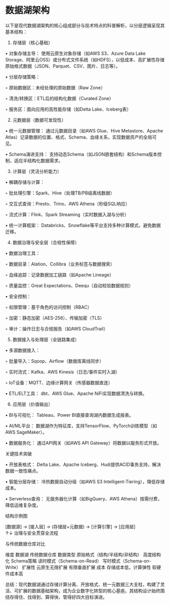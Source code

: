 # 数据湖架构

以下是现代数据湖架构的核心组成部分与技术特点的科普解析，以分层逻辑呈现其基本结构：

1. 存储层（核心基础）

• 对象存储主导：
使用云原生对象存储（如AWS S3、Azure Data Lake Storage、阿里云OSS）或分布式文件系统（如HDFS），以低成本、高扩展性存储原始格式数据（JSON、Parquet、CSV、图片、日志等）。

• 分层存储策略：

  ◦ 原始数据区：未经处理的原始数据（Raw Zone）

  ◦ 清洗/转换区：ETL后的结构化数据（Curated Zone）

  ◦ 服务区：面向应用的高性能存储（如Delta Lake、Iceberg表）

2. 元数据层（数据可发现性）

• 统一元数据管理：
通过元数据目录（如AWS Glue、Hive Metastore、Apache Atlas）记录数据的位置、格式、Schema、血缘关系，实现数据资产的全局可见。

• Schema演进支持：
支持动态Schema（如JSON嵌套结构）和Schema版本控制，适应半结构化数据需求。

3. 计算层（灵活分析能力）

• 解耦存储与计算：

  ◦ 批处理引擎：Spark、Hive（处理TB/PB级离线数据）

  ◦ 交互式查询：Presto、Trino、AWS Athena（秒级SQL响应）

  ◦ 流式计算：Flink、Spark Streaming（实时数据入湖与分析）

• 统一计算框架：
Databricks、Snowflake等平台支持多种计算模式，避免数据迁移。

4. 数据治理与安全层（合规性保障）

• 数据治理工具：

  ◦ 数据目录：Alation、Collibra（业务标签与数据搜索）

  ◦ 血缘追踪：记录数据加工链路（如Apache Lineage）

  ◦ 质量监控：Great Expectations、Deequ（自动校验数据规则）

• 安全控制：

  ◦ 权限管理：基于角色的访问控制（RBAC）

  ◦ 加密：静态加密（AES-256）、传输加密（TLS）

  ◦ 审计：操作日志与合规报告（如AWS CloudTrail）

5. 数据接入与处理层（全链路集成）

• 多源数据接入：

  ◦ 批量导入：Sqoop、Airflow（数据库离线同步）

  ◦ 实时流式：Kafka、AWS Kinesis（日志/事件实时入湖）

  ◦ IoT设备：MQTT、边缘计算网关（传感器数据直连）

• ETL/ELT工具：
dbt、AWS Glue、Apache NiFi实现数据清洗与转换。

6. 应用层（价值输出）

• BI与可视化：
Tableau、Power BI直接查询湖内数据生成报表。

• AI/ML平台：
数据湖作为特征库，支持TensorFlow、PyTorch训练模型（如AWS SageMaker）。

• 数据服务化：
通过API网关（如AWS API Gateway）将数据以服务形式开放。

关键技术突破

• 开放表格式：
Delta Lake、Apache Iceberg、Hudi提供ACID事务支持，解决数据一致性痛点。

• 智能分层存储：
冷热数据自动分级（如AWS S3 Intelligent-Tiering），降低存储成本。

• Serverless查询：
无服务器化计算（如BigQuery、AWS Athena）按需付费，降低运维复杂度。

结构示例图

[数据源] → [接入层] → (存储层+元数据) → [计算引擎] → [应用层]  
           ↑↓ 治理与安全贯穿全流程


与传统数据仓库对比

维度	数据湖	传统数据仓库
数据类型	原始格式（结构/半结构/非结构）	高度结构化
Schema策略	读时模式（Schema-on-Read）	写时模式（Schema-on-Write）
扩展性	云原生无限扩展	有限垂直扩展
成本	存储成本低，计算弹性	软硬件成本高

总结：现代数据湖通过存储计算分离、开放格式、统一元数据三大支柱，构建了灵活、可扩展的数据基础架构，成为企业数字化转型的核心基座。其结构设计始终围绕存得住、找得到、算得快、管得好四大目标演进。
